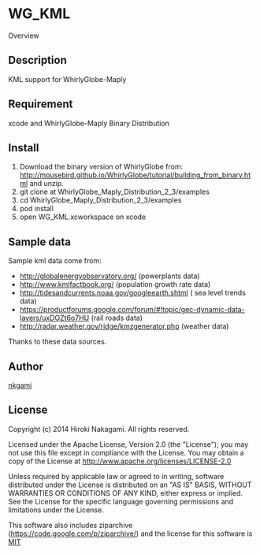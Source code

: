 WG_KML
====

Overview

## Description
KML support for WhirlyGlobe-Maply

## Requirement
xcode and WhirlyGlobe-Maply Binary Distribution

## Install
1. Download the binary version of WhirlyGlobe from:
http://mousebird.github.io/WhirlyGlobe/tutorial/building_from_binary.html
and unzip.
2. git clone at WhirlyGlobe_Maply_Distribution_2_3/examples
3. cd WhirlyGlobe_Maply_Distribution_2_3/examples
4. pod install
5. open WG_KML.xcworkspace on xcode

## Sample data
Sample kml data come from:

+ http://globalenergyobservatory.org/ (powerplants data)
+ http://www.kmlfactbook.org/ (population growth rate data)
+ http://tidesandcurrents.noaa.gov/googleearth.shtml ( sea level trends data)
+ https://productforums.google.com/forum/#!topic/gec-dynamic-data-layers/uxDOZt6o7HU (rail roads data)
+ http://radar.weather.gov/ridge/kmzgenerator.php (weather data)

Thanks to these data sources.

## Author
[nkgami](https://github.com/nkgami)

## License
Copyright (c) 2014 Hiroki Nakagami. All rights reserved.

Licensed under the Apache License, Version 2.0 (the "License"); you may not use this file except in compliance with the License.  You may obtain a copy of the License at http://www.apache.org/licenses/LICENSE-2.0

Unless required by applicable law or agreed to in writing, software distributed under the License is distributed on an "AS IS" BASIS, WITHOUT WARRANTIES OR CONDITIONS OF ANY KIND, either express or implied.  See the License for the specific language governing permissions and limitations under the License. 

This software also includes ziparchive (https://code.google.com/p/ziparchive/)
and the license for this software is [MIT](http://opensource.org/licenses/mit-license.php)

